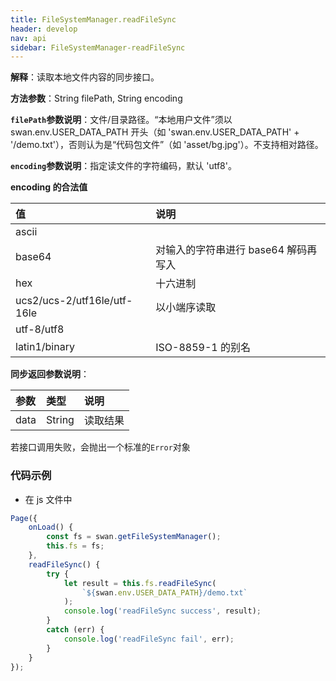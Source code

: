 ```yaml
---
title: FileSystemManager.readFileSync
header: develop
nav: api
sidebar: FileSystemManager-readFileSync
---
```




**解释**：读取本地文件内容的同步接口。

**方法参数**：String filePath, String encoding

**`filePath`参数说明**：文件/目录路径。“本地用户文件”须以 swan.env.USER_DATA_PATH 开头（如 'swan.env.USER_DATA_PATH' + '/demo.txt'），否则认为是“代码包文件”（如 'asset/bg.jpg'）。不支持相对路径。

**`encoding`参数说明**：指定读文件的字符编码，默认 'utf8'。

**encoding 的合法值**

|值|说明|
|:----|:----|
|ascii| |
|base64|对输入的字符串进行 base64 解码再写入|
|hex|十六进制|
|ucs2/ucs-2/utf16le/utf-16le|以小端序读取|
|utf-8/utf8||
|latin1/binary|ISO-8859-1 的别名|

**同步返回参数说明**：

|参数|类型|说明|
|:----|:----|:----|
|data|String|读取结果|

若接口调用失败，会抛出一个标准的`Error`对象

###  代码示例 

* 在 js 文件中

```js
Page({
    onLoad() {
        const fs = swan.getFileSystemManager();
        this.fs = fs;
    },
    readFileSync() {
        try {
            let result = this.fs.readFileSync(
                `${swan.env.USER_DATA_PATH}/demo.txt`
            );
            console.log('readFileSync success', result);
        }
        catch (err) {
            console.log('readFileSync fail', err);
        }
    }
});
```